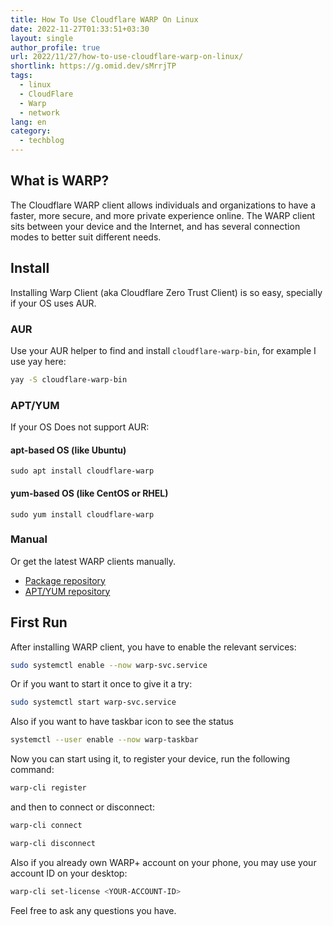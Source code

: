 ```yaml
---
title: How To Use Cloudflare WARP On Linux
date: 2022-11-27T01:33:51+03:30
layout: single
author_profile: true
url: 2022/11/27/how-to-use-cloudflare-warp-on-linux/
shortlink: https://g.omid.dev/sMrrjTP
tags:
  - linux
  - CloudFlare
  - Warp
  - network
lang: en
category: 
  - techblog
---
```


## What is WARP?

The Cloudflare WARP client allows individuals and organizations to have a faster, more secure, and more private experience online. The WARP client sits between your device and the Internet, and has several connection modes to better suit different needs.

## Install

Installing Warp Client (aka Cloudflare Zero Trust Client) is so easy, specially if your OS uses AUR.

### AUR

Use your AUR helper to find and install `cloudflare-warp-bin`, for example I use yay here:

```bash
yay -S cloudflare-warp-bin
```

### APT/YUM

If your OS Does not support AUR:

#### apt-based OS (like Ubuntu)

```sudo apt install cloudflare-warp```

#### yum-based OS (like CentOS or RHEL)

```sudo yum install cloudflare-warp```

### Manual

Or get the latest WARP clients manually.

* [Package repository](https://pkg.cloudflareclient.com/packages/cloudflare-warp)
* [APT/YUM repository](https://pkg.cloudflareclient.com/install)

## First Run

After installing WARP client, you have to enable the relevant services:

```bash
sudo systemctl enable --now warp-svc.service
```

Or if you want to start it once to give it a try:

```bash
sudo systemctl start warp-svc.service
```

Also if you want to have taskbar icon to see the status

```bash
systemctl --user enable --now warp-taskbar
```

Now you can start using it, to register your device, run the following command:

```bash
warp-cli register
```

and then to connect or disconnect:

```bash
warp-cli connect
```

```bash
warp-cli disconnect
```

Also if you already own WARP+ account on your phone, you may use your account ID on your desktop:

```bash
warp-cli set-license <YOUR-ACCOUNT-ID>
```

Feel free to ask any questions you have.
